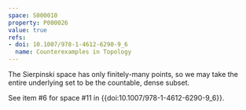 ```yaml
---
space: S000010
property: P000026
value: true
refs:
- doi: 10.1007/978-1-4612-6290-9_6
  name: Counterexamples in Topology
---
```


The Sierpinski space has only finitely-many points, so we may take the entire underlying set to be the countable, dense subset.

See item #6 for space #11 in {{doi:10.1007/978-1-4612-6290-9_6}}.
